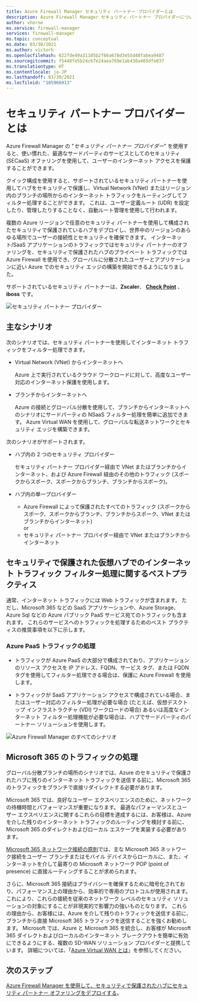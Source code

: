 ```yaml
---
title: Azure Firewall Manager セキュリティ パートナー プロバイダーとは
description: Azure Firewall Manager セキュリティ パートナー プロバイダーについての説明
author: vhorne
ms.service: firewall-manager
services: firewall-manager
ms.topic: conceptual
ms.date: 03/30/2021
ms.author: victorh
ms.openlocfilehash: 622fde49a31105b2f66a678d3e55d48fabea9487
ms.sourcegitcommit: f5448fe5b24c67e24aea769e1ab438a465dfe037
ms.translationtype: HT
ms.contentlocale: ja-JP
ms.lasthandoff: 03/30/2021
ms.locfileid: "105966913"
---
```

# <a name="what-are-security-partner-providers"></a>セキュリティ パートナー プロバイダーとは

Azure Firewall Manager の "*セキュリティ パートナー プロバイダー*" を使用すると、使い慣れた、最適なサードパーティのサービスとしてのセキュリティ (SECaaS) オファリングを使用して、ユーザーのインターネット アクセスを保護することができます。

クイック構成を使用すると、サポートされているセキュリティ パートナーを使用してハブをセキュリティで保護し、Virtual Network (VNet) またはリージョン内のブランチの場所からのインターネット トラフィックをルーティングしてフィルター処理することができます。 これは、ユーザー定義ルート (UDR) を設定したり、管理したりすることなく、自動ルート管理を使用して行われます。

複数の Azure リージョンで任意のセキュリティ パートナーを使用して構成されたセキュリティで保護されているハブをデプロイし、世界中のリージョンのあらゆる場所でユーザーの接続性とセキュリティを確保できます。 インターネット/SaaS アプリケーションのトラフィックではセキュリティ パートナーのオファリングを、セキュリティで保護されたハブのプライベート トラフィックでは Azure Firewall を使用でき、グローバルに分散されたユーザーとアプリケーションに近い Azure でのセキュリティ エッジの構築を開始できるようになりました。

サポートされているセキュリティ パートナーは、**Zscaler**、 **[Check Point](check-point-overview.md)** 、**iboss** です。

![セキュリティ パートナー プロバイダー](media/trusted-security-partners/trusted-security-partners.png)

## <a name="key-scenarios"></a>主なシナリオ

次のシナリオでは、セキュリティ パートナーを使用してインターネット トラフィックをフィルター処理できます。

- Virtual Network (VNet) からインターネットへ

   Azure 上で実行されているクラウド ワークロードに対して、高度なユーザー対応のインターネット保護を使用します。

- ブランチからインターネットへ

   Azure の接続とグローバル分散を使用して、ブランチからインターネットへのシナリオにサードパーティの NSaaS フィルター処理を簡単に追加できます。 Azure Virtual WAN を使用して、グローバルな転送ネットワークとセキュリティ エッジを構築できます。

次のシナリオがサポートされます。
- ハブ内の 2 つのセキュリティ プロバイダー

   セキュリティ パートナー プロバイダー経由で VNet またはブランチからインターネット、および Azure Firewall 経由のその他のトラフィック (スポークからスポーク、スポークからブランチ、ブランチからスポーク)。
- ハブ内の単一プロバイダー

   - Azure Firewall によって保護されたすべてのトラフィック (スポークからスポーク、スポークからブランチ、ブランチからスポーク、VNet またはブランチからインターネット)<br>
      or
   - セキュリティ パートナー プロバイダー経由で VNet またはブランチからインターネット

## <a name="best-practices-for-internet-traffic-filtering-in-secured-virtual-hubs"></a>セキュリティで保護された仮想ハブでのインターネット トラフィック フィルター処理に関するベストプラクティス

通常、インターネット トラフィックには Web トラフィックが含まれます。 ただし、Microsoft 365 などの SaaS アプリケーションや、Azure Storage、Azure Sql などの Azure パブリック PaaS サービス宛てのトラフィックも含まれます。 これらのサービスへのトラフィックを処理するためのベスト プラクティスの推奨事項を以下に示します。

### <a name="handling-azure-paas-traffic"></a>Azure PaaS トラフィックの処理
 
- トラフィックが Azure PaaS の大部分で構成されており、アプリケーションのリソース アクセスを IP アドレス、FQDN、サービス タグ、または FQDN タグを使用してフィルター処理できる場合は、保護に Azure Firewall を使用します。

- トラフィックが SaaS アプリケーション アクセスで構成されている場合、またはユーザー対応のフィルター処理が必要な場合 (たとえば、仮想デスクトップ インフラストラクチャ (VDI) ワークロードの場合) あるいは高度なインターネット フィルター処理機能が必要な場合は、ハブでサードパーティのパートナー ソリューションを使用します。

![Azure Firewall Manager のすべてのシナリオ](media/trusted-security-partners/all-scenarios.png)

## <a name="handling-microsoft-365-traffic"></a>Microsoft 365 のトラフィックの処理

グローバル分散ブランチの場所のシナリオでは、Azure のセキュリティで保護されたハブに残りのインターネット トラフィックを送信する前に、Microsoft 365 のトラフィックをブランチで直接リダイレクトする必要があります。

Microsoft 365 では、良好なユーザー エクスペリエンスのために、ネットワークの待機時間とパフォーマンスが重要になります。 最適なパフォーマンスとユーザー エクスペリエンスに関するこれらの目標を達成するには、お客様は、Azure を介した残りのインターネット トラフィックのルーティングを検討する前に、Microsoft 365 のダイレクトおよびローカル エスケープを実装する必要があります。

[Microsoft 365 ネットワーク接続の原則](/microsoft-365/enterprise/microsoft-365-network-connectivity-principles)では、主な Microsoft 365 ネットワーク接続をユーザー ブランチまたはモバイル デバイスからローカルに、また、インターネットを介して最寄りの Microsoft ネットワーク POP (point of presence) に直接ルーティングすることが求められます。

さらに、Microsoft 365 接続はプライバシーを確保するために暗号化されており、パフォーマンス上の理由から、効率的で専用のプロトコルが使用されます。 これにより、これらの接続を従来のネットワーク レベルのセキュリティ ソリューションの対象にすることが非現実的で影響力の強いものとなります。 これらの理由から、お客様には、Azure を介して残りのトラフィックを送信する前に、ブランチから直接 Microsoft 365 トラフィックを送信することを強くお勧めします。 Microsoft では、Azure と Microsoft 365 を統合し、お客様が Microsoft 365 ダイレクトおよびローカルのインターネット ブレークアウトを簡単に有効にできるようにする、複数の SD-WAN ソリューション プロバイダーと提携しています。 詳細については、「[Azure Virtual WAN とは](../virtual-wan/virtual-wan-about.md)」を参照してください。

## <a name="next-steps"></a>次のステップ

[Azure Firewall Manager を使用して、セキュリティで保護されたハブにセキュリティ パートナー オファリングをデプロイする](deploy-trusted-security-partner.md)。
